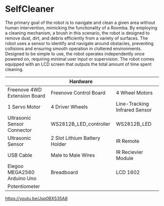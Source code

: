 # SelfCleaner
The primary goal of the robot is to navigate and clean a given area without human intervention, mimicking the functionality of a Roomba. By employing a cleaning mechanism, a brush in this scenario, the robot is designed to remove dust, dirt, and debris efficiently from a variety of surfaces. The robot uses a sensor to identify and navigate around obstacles, preventing collisions and ensuring smooth operation in cluttered environments. Designed to be simple to use, the robot operates independently once powered on, requiring minimal user input or supervision. The robot comes equipped with an LCD screen that outputs the total amount of time spent cleaning.

|   | Hardware |   |
| ------------- | ------------- | ------------- |
| Freenove 4WD Extension Board  | Freenove Control Board  | 4 Wheel Motors  |
| 1 Servo Motor  | 4 Driver Wheels  | Line-Tracking Infrared Sensor  |
| Ultrasonic Sensor Connector  | WS2812B_LED_controller  | WS2812B_LED  |
| Ultrasonic Sensor  | 2 Slot Lithium Battery Holder  | IR Remote  |
| USB Cable  | Male to Male Wires  | IR  Recievier Module  |
| Elegoo MEGA2560 Arduino Uno | Breadboard | LCD 1602 |
| Potentiometer |

https://youtu.be/Jsp0BX535A8

